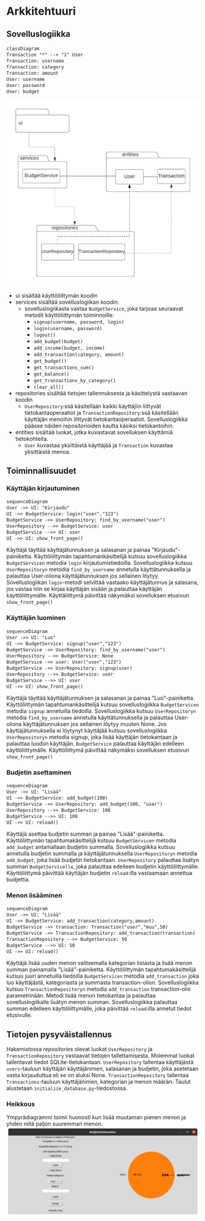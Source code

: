 # Arkkitehtuuri

## Sovelluslogiikka
```mermaid
classDiagram
Transaction "*" --> "1" User
Transaction: username
Transaction: category
Transaction: amount
User: username
User: password
User: budget
```
![pakkauskaavio](https://github.com/eerolasi/ot-harjoitustyo/blob/master/budgetapp/dokumentaatio/photos/pakkauskaavio.png)  

- ui sisältää käyttöliittymän koodin
- services sisältää sovelluslogiikan koodin:
  - sovelluslogiikasta vastaa `BudgetService`, joka tarjoaa seuraavat metodit käyttöliittymän toiminnoille:
    - `signup(username, password, login)`  
    - `login(username, password)`  
    - `logout()`  
    - `add_budget(budget)`  
    - `add_income(budget, income)`  
    - `add_transaction(category, amount)`  
    - `get_budget()`  
    - `get_transactions_sum()`  
    - `get_balance()`  
    - `get_transactions_by_category()`  
    - `clear_all()`  
- repositories sisältää tietojen tallennuksesta ja käsittelystä vastaavan koodin
  - `UserRepository`:ssä käsitellään kaikki käyttäjiin liittyvät tietokantaoperaatiot ja `TransactionRepository`:ssä käsitellään käyttäjän menoihin liittyvät tietokantaoperaatiot. Sovelluslogiikka pääsee näiden repositorioiden kautta käsiksi tietokantoihin. 
- entities sisältää luokat, jotka kuvastavat sovelluksen käyttämiä tietokohteita.
  - `User` kuvastaa yksittäistä käyttäjää ja `Transaction` kuvastaa yksittäistä menoa.

## Toiminnallisuudet

### Käyttäjän kirjautuminen

```mermaid
sequenceDiagram
User ->> UI: "Kirjaudu"
UI ->> BudgetService: login("user","123")
BudgetService ->> UserRepository: find_by_username("user")
UserRepository -->> BudgetService: user
BudgetService -->> UI: user
UI ->> UI: show_front_page()
```

Käyttäjä täyttää käyttäjätunnuksen ja salasanan ja painaa "Kirjaudu"-painiketta. Käyttöliittymän tapahtumankäsittelijä kutsuu sovelluslogiikka `BudgetServicen` metodia `login` kirjautumistiedoilla. Sovelluslogiikka kutsuu `UserRepositoryn` metodia `find_by_username` annetulla käyttätunnuksella ja palauttaa User-oliona käyttäjätunnuksen jos sellainen löytyy. Sovelluslogiikan `login`-metodi selvittää vastaako käyttäjätunnus ja salasana, jos vastaa niin se kirjaa käyttäjän sisään ja palauttaa käyttäjän käyttöliittymälle. Käyttäliittymä päivittää näkymäksi sovelluksen etusivun `show_front_page()`

### Käyttäjän luominen

```mermaid
sequenceDiagram
User ->> UI: "Luo"
UI ->> BudgetService: signup("user","123")
BudgetService ->> UserRepository: find_by_username("user")
UserRepository -->> BudgetService: None
BudgetService ->> user: User("user","123")
BudgetService ->> UserRepository: signup(user)
UserRepository -->> BudgetService: user
BudgetService -->> UI: user
UI ->> UI: show_front_page()
```

Käyttäjä täyttää käyttäjätunnuksen ja salasanan ja painaa "Luo"-painiketta. Käyttöliittymän tapahtumankäsittelijä kutsuu sovelluslogiikka `BudgetServicen` metodia `signup` annetuilla tiedoilla. Sovelluslogiikka kutsuu `UserRepositoryn` metodia `find_by_username` annetulla käyttätunnuksella ja palauttaa User-oliona käyttäjätunnuksen jos sellainen löytyy muuten None. Jos käyttäjätunnuksella ei löytynyt käyttäjää kutsuu sovelluslogiikka `UserRepositoryn` metodia signup, joka lisää käyttäjän tietokantaan ja palauttaa luodun käyttäjän. `BudgetService` palauttaa käyttäjän edelleen käyttöliittymälle. Käyttöliittymä päivittää näkymäksi sovelluksen etusivun `show_front_page()`

### Budjetin asettaminen

```mermaid
sequenceDiagram
User ->> UI: "Lisää"
UI ->> BudgetService: add_budget(100)
BudgetService ->> UserRepository: add_budget(100, "user")
UserRepository -->> BudgetService: 100
BudgetService -->> UI: 100
UI ->> UI: reload()
```
Käyttäjä asettaa budjetin summan ja painaa "Lisää"-painiketta. Käyttöliittymän tapahtumakäsittelijä kutsuu `BudgetServicen` metodia `add_budget` antamallaan budjetin summalla. Sovelluslogiikka kutsuu annetulla budjetin summalla ja käyttäjätunnuksella `UserRepositoryn` metodia `add_budget`, joka lisää budjetin tietokantaan. `UserRepository` palauttaa lisätyn summan `BudgetServicelle`, joka palauttaa edelleen budjetin käyttöliittymälle. Käyttöliittymä päivittää käyttäjän budjetin `reload`:illa vastaamaan annettua budjettia.

### Menon lisääminen

```mermaid
sequenceDiagram
User ->> UI: "Lisää"
UI ->> BudgetService: add_transaction(category,amount)
BudgetService ->> transaction: Transaction("user","muu",50)
BudgetService ->> TransactionRepository: add_transaction(transaction)
TransactionRepository -->> BudgetService: 50
BudgetService -->> UI: 50
UI ->> UI: reload()
```

Käyttäjä lisää uuden menon valitsemalla kategorian listasta ja lisää menon summan painamalla "Lisää"-painiketta. Käyttöliittymän tapahtumakäsittelijä kutsuu juuri annetuilla tiedoilla `BudgetServicen` metodia `add_transaction` joka luo käyttäjästä, kategoriasta ja summasta transaction-olion. Sovelluslogiikka kutsuu `TransactionRepositoryn` metodia `add_transaction` transaction-olio parametrinään. Metodi lisää menon tietokantaa ja palauttaa sovelluslogiikalle lisätyn menon summan. Sovelluslogiikka palauttaa summan edelleen käyttöliittymälle, joka päivittää `reload`:illa annetut tiedot etusivulle.


## Tietojen pysyväistallennus
Hakemistossa <em>repositories</em> olevat luokat `UserRepository` ja `TransactionRepository` vastaavat tietojen tallettamisesta. Molemmat luokat tallentavat tiedot SQLite-tietokantaan. `UserRepository` tallentaa käyttäjästä `users`-tauluun käyttäjän käyttäjänimen, salasanan ja budjetin, joka asetetaan vasta kirjauduttua eli se on aluksi None. `TransactionRepository` tallentaa `Transactions`-tauluun käyttäjänimen, kategorian ja menon määrän. Taulut alustetaan `initialize_database.py`-tiedostossa.

### Heikkous
Ympyrädiagrammi toimii huonosti kun lisää muutaman pienen menon ja yhden niitä paljon suuremman menon.
![heikkous](https://github.com/eerolasi/ot-harjoitustyo/blob/master/budgetapp/dokumentaatio/photos/heikkous.png)

